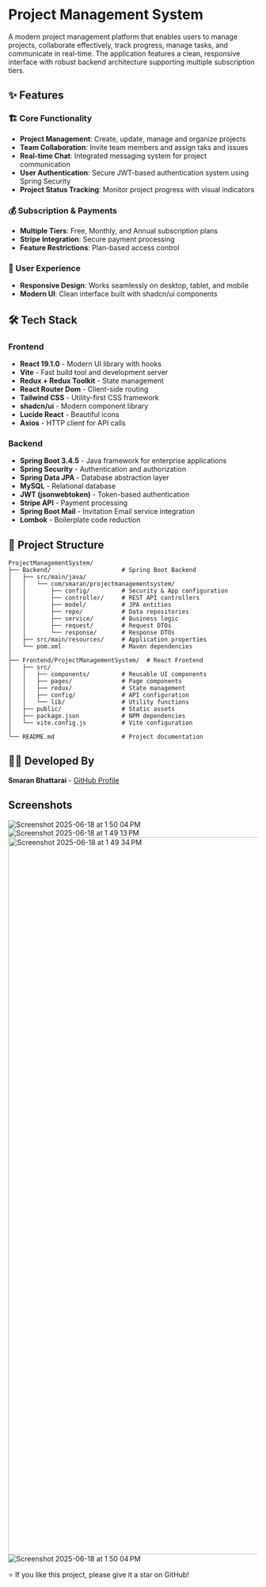 #  Project Management System

A modern project management platform that enables users to manage projects, collaborate effectively, track progress, manage tasks, and communicate in real-time. The application features a clean, responsive interface with robust backend architecture supporting multiple subscription tiers.

## ✨ Features

### 🏗️ Core Functionality
- **Project Management**: Create, update, manage and organize projects 
- **Team Collaboration**: Invite team members and assign taks and issues
- **Real-time Chat**: Integrated messaging system for project communication
- **User Authentication**: Secure JWT-based authentication system using Spring Security
- **Project Status Tracking**: Monitor project progress with visual indicators

### 💰 Subscription & Payments
- **Multiple Tiers**: Free, Monthly, and Annual subscription plans
- **Stripe Integration**: Secure payment processing
- **Feature Restrictions**: Plan-based access control

### 🎨 User Experience
- **Responsive Design**: Works seamlessly on desktop, tablet, and mobile
- **Modern UI**: Clean interface built with shadcn/ui components


## 🛠️ Tech Stack

### Frontend
- **React 19.1.0** - Modern UI library with hooks
- **Vite** - Fast build tool and development server
- **Redux + Redux Toolkit** - State management
- **React Router Dom** - Client-side routing
- **Tailwind CSS** - Utility-first CSS framework
- **shadcn/ui** - Modern component library
- **Lucide React** - Beautiful icons
- **Axios** - HTTP client for API calls

### Backend
- **Spring Boot 3.4.5** - Java framework for enterprise applications
- **Spring Security** - Authentication and authorization
- **Spring Data JPA** - Database abstraction layer
- **MySQL** - Relational database
- **JWT (jsonwebtoken)** - Token-based authentication
- **Stripe API** - Payment processing
- **Spring Boot Mail** - Invitation Email service integration
- **Lombok** - Boilerplate code reduction


## 📁 Project Structure

```
ProjectManagementSystem/
├── Backend/                    # Spring Boot Backend
│   ├── src/main/java/
│   │   └── com/smaran/projectmanagementsystem/
│   │       ├── config/         # Security & App configuration
│   │       ├── controller/     # REST API controllers
│   │       ├── model/          # JPA entities
│   │       ├── repo/           # Data repositories
│   │       ├── service/        # Business logic
│   │       ├── request/        # Request DTOs
│   │       └── response/       # Response DTOs
│   ├── src/main/resources/     # Application properties
│   └── pom.xml                 # Maven dependencies
│
├── Frontend/ProjectManagementSystem/  # React Frontend
│   ├── src/
│   │   ├── components/         # Reusable UI components
│   │   ├── pages/              # Page components
│   │   ├── redux/              # State management
│   │   ├── config/             # API configuration
│   │   └── lib/                # Utility functions
│   ├── public/                 # Static assets
│   ├── package.json            # NPM dependencies
│   └── vite.config.js          # Vite configuration
│
└── README.md                   # Project documentation
```

## 👨‍💻 Developed By

**Smaran Bhattarai** - [GitHub Profile](https://github.com/smaranbh7)

## Screenshots
![Screenshot 2025-06-18 at 1 50 04 PM](https://github.com/user-attachments/assets/c5da0d2d-b480-4cba-b4e0-02cf30e81b98)
![Screenshot 2025-06-18 at 1 49 13 PM](https://github.com/user-attachments/assets/93572692-ea2d-4244-b6f5-8c5a623454af)
<img width="1445" alt="Screenshot 2025-06-18 at 1 49 34 PM" src="https://github.com/user-attachments/assets/ffac49ad-fbba-4258-b6e8-1d4d3669e925" />
![Screenshot 2025-06-18 at 1 50 04 PM](https://github.com/user-attachments/assets/a193093a-b78a-4b36-aeed-e93e203f19ce)



⭐ If you like this project, please give it a star on GitHub! 

